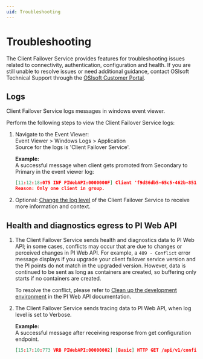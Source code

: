 ```yaml
---
uid: Troubleshooting
---
```


# Troubleshooting

The Client Failover Service provides features for troubleshooting issues related to connectivity, authentication, configuration and health. If you are still unable to resolve issues or need additional guidance, contact OSIsoft Technical Support through the [OSIsoft Customer Portal](https://my.osisoft.com/).

## Logs

Client Failover Service logs messages in windows event viewer.

Perform the following steps to view the Client Failover Service logs:

1. Navigate to the Event Viewer: <br> 
   Event Viewer > Windows Logs > Application <br>
   Source for the logs is 'Client Failover Service'.
   
   **Example:**<br> A successful message when client gets promoted from Secondary to Primary in the event viewer log:

    ```json
    [11:12:18:075 INF PIWebAPI:0000000F] Client 'f9d86db5-65c5-462b-8519-8d332dbcaf66' promoted to Primary. 
    Reason: Only one client in group.
    ```

2. Optional: [Change the log level](/content/configuration/log-levels.md) of the Client Failover Service to receive more information and context. 

## Health and diagnostics egress to PI Web API

1. The Client Failover Service sends health and diagnostics data to PI Web API; in some cases, conflicts may occur that are due to changes or perceived changes in PI      Web API. For example, a `409 - Conflict` error message displays if you upgrade your client failover service version and the PI points do not match in the upgraded      version. However, data is continued to be sent as long as containers are created, so buffering only starts if no containers are created.

   To resolve the conflict, please refer to [Clean up the development environment](https://docs.aveva.com/bundle/omf-with-pi-web-api/page/clean-up-the-development-environment.html) in the PI Web API documentation.

2. The Client Failover Service sends tracing data to PI Web API, when log level is set to Verbose.
   
   **Example:**<br> A successful message after receiving response from get configuration endpoint. 
   
   ```json
   [15:17:10:773 VRB PIWebAPI:00000002] [Basic] HTTP GET /api/v1/configuration responded 200 in 2538.1131 ms
   ```

